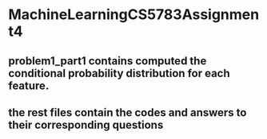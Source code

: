 # MachineLearningCS5783Assignment4

## problem1_part1 contains computed the conditional probability distribution for each feature.
## the rest files contain the codes and answers to their corresponding questions
